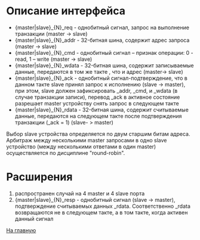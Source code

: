 # Описание интерфейса
* {master|slave}_{N}_req - однобитный сигнал, запрос на выполнение транзакции (master -> slave)
* {master|slave}_{N}_addr - 32-битная шина, содержит адрес запроса (master -> slave)
* {master|slave}_{N}_cmd - однобитный сигнал – признак операции: 0 - read, 1 – write (master -> slave)
* {master|slave}_{N}_wdata - 32-битная шина, содержит записываемые данные, передаются в том же такте , что и адрес (master-> slave)
* {master|slave}_{N}_ack - однобитный сигнал-подтверждение, что в данном такте slave принял запрос к исполнению (slave -> master), при этом, slave должен зафиксировать _addr, _cmd, и _wdata (в случае транзакции записи), перевод _ack в активное состояние разрешает master устройству снять запрос в следующем такте
* {master|slave}_{N}_rdata - 32-битная шина, содержит считываемые данные, передаются на следующем такте после подтверждения транзакции (_ack = 1) (slave- > master)

Выбор slave устройства определяется по двум старшим битам адреса. Арбитраж между несколькими master запросами в одно slave устройство (между несколькими ответами в один master) осуществляется по дисциплине "round-robin".

# Расширения
1. распространен случай на 4 master и 4 slave порта
2. {master|slave}_{N}_resp - однобитный сигнал (slave -> master), подтверждение
считываемых данных _rdata. Соответственно _rdata возвращаются не в следующем
такте, а в том такте, когда активен данный сигнал



[На главную](https://github.com/romantitovmephi/Crossbar/blob/main/README.md)
